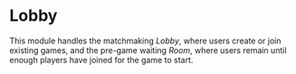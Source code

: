 # Lobby

This module handles the matchmaking _Lobby_, where users create or join existing games,
and the pre-game waiting _Room_, where users remain until enough players have joined for the game to start.
